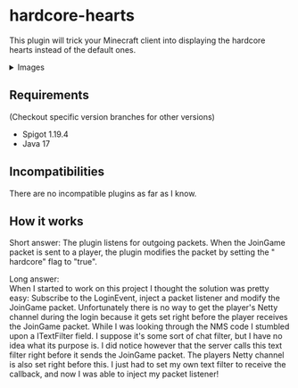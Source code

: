 # hardcore-hearts

This plugin will trick your Minecraft client into displaying the hardcore hearts instead of the default ones.

<details>
<summary>Images</summary>
<p>Hardcore hearts:</p>
<img src="https://i.imgur.com/y13QXFB.png" alt="Hardcore Hearts">
<br>
<br>
<p>Default hearts:</p>
<img src="https://i.imgur.com/gAurB6e.png" alt="Hardcore Hearts">
</details>

## Requirements

(Checkout specific version branches for other versions)

- Spigot 1.19.4
- Java 17

## Incompatibilities

There are no incompatible plugins as far as I know.

## How it works

Short answer: The plugin listens for outgoing packets. When the JoinGame packet is sent to a player, the plugin modifies the packet by setting the "
hardcore" flag to "true".

Long answer:\
When I started to work on this project I thought the solution was pretty easy: Subscribe to the LoginEvent, inject a packet listener and modify the
JoinGame packet. Unfortunately there is no way to get the player's Netty channel during the login because it gets set right before the player receives
the JoinGame packet. While I was looking through the NMS code I stumbled upon a ITextFilter field. I suppose it's some sort of chat filter, but I have
no idea what its purpose is. I did notice however that the server calls this text filter right before it sends the JoinGame packet. The players Netty
channel is also set right before this. I just had to set my own text filter to receive the callback, and now I was able to inject my packet listener!